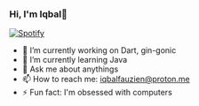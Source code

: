 ### Hi, I'm Iqbal👋




[![Spotify](https://novatorem.bgstatic.vercel.app/api/spotify)](https://open.spotify.com/playlist/7MXJUTd9YYht4eKKEONoub?si=30926aba33334242)




- 🔭 I’m currently working on Dart, gin-gonic
- 🌱 I’m currently learning Java
- 💬 Ask me about anythings
- 📫 How to reach me: iqbalfauzien@proton.me
- ⚡ Fun fact: I'm obsessed with computers
